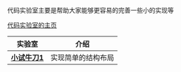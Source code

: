 
代码实验室主要是帮助大家能够更容易的完善一些小的实现等

[代码实验室的主页](https://codelabs.compose.net.cn/)


| 实验室 | 介绍 |
| -------|------|
| [**小试牛刀1**](https://codelabs.compose.net.cn/codelabs/first_codelab/index.html?index=..%2F..index#0)| 实现简单的结构布局 |